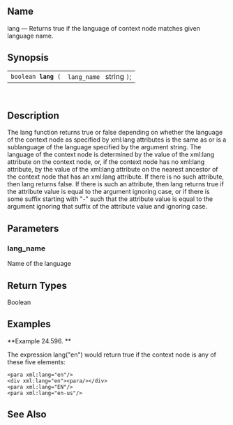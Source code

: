 <div id="xpf_lang" class="refentry">

<div class="titlepage">

</div>

<div class="refnamediv">

## Name

lang — Returns true if the language of context node matches given
language name.

</div>

<div class="refsynopsisdiv">

## Synopsis

<div id="xpf_syn_lang" class="funcsynopsis">

|                          |                          |
|--------------------------|--------------------------|
| `boolean `**`lang`**` (` | `lang_name ` string `)`; |

<div class="funcprototype-spacer">

 

</div>

</div>

</div>

<div id="xpf_desc_lang" class="refsect1">

## Description

The lang function returns true or false depending on whether the
language of the context node as specified by xml:lang attributes is the
same as or is a sublanguage of the language specified by the argument
string. The language of the context node is determined by the value of
the xml:lang attribute on the context node, or, if the context node has
no xml:lang attribute, by the value of the xml:lang attribute on the
nearest ancestor of the context node that has an xml:lang attribute. If
there is no such attribute, then lang returns false. If there is such an
attribute, then lang returns true if the attribute value is equal to the
argument ignoring case, or if there is some suffix starting with "-"
such that the attribute value is equal to the argument ignoring that
suffix of the attribute value and ignoring case.

</div>

<div id="xpf_params_lang" class="refsect1">

## Parameters

<div id="id127909" class="refsect2">

### lang_name

Name of the language

</div>

</div>

<div id="xpf_ret_lang" class="refsect1">

## Return Types

Boolean

</div>

<div id="xpf_examples_lang" class="refsect1">

## Examples

<div id="xpf_ex_lang" class="example">

**Example 24.596. **

<div class="example-contents">

The expression lang("en") would return true if the context node is any
of these five elements:

``` screen
<para xml:lang="en"/>
<div xml:lang="en"><para/></div>
<para xml:lang="EN"/>
<para xml:lang="en-us"/>
```

</div>

</div>

  

</div>

<div id="xpf_seealso_lang" class="refsect1">

## See Also

</div>

</div>
